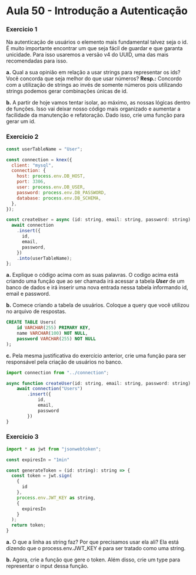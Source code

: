 # Aula 50 - Introdução a Autenticação

### Exercicio 1
Na autenticação de usuários o elemento mais fundamental talvez seja o id. É muito importante encontrar um que seja fácil de guardar e que garanta unicidade. Para isso usaremos a versão v4 do UUID, uma das mais recomendadas para isso.

**a.** Qual a sua opinião em relação a usar strings para representar os ids? Você concorda que seja melhor do que usar números?
**Resp.:** Concordo com a utilização de strings ao invés de somente números pois utilizando strings podemos gerar combinações únicas de id. 

**b.** A partir de hoje vamos tentar isolar, ao máximo, as nossas lógicas dentro de funções. Isso vai deixar nosso código mais organizado e aumentar a facilidade da manutenção e refatoração. Dado isso, crie uma função para gerar um id.


### Exercicio 2
~~~javascript
const userTableName = "User";

const connection = knex({
  client: "mysql",
  connection: {
    host: process.env.DB_HOST,
    port: 3306,
    user: process.env.DB_USER,
    password: process.env.DB_PASSWORD,
    database: process.env.DB_SCHEMA,
  },
});

const createUser = async (id: string, email: string, password: string) => {
  await connection
    .insert({
      id,
      email,
      password,
    })
    .into(userTableName);
};
~~~

**a.** Explique o código acima com as suas palavras.
O codigo acima está criando uma função que ao ser chamada irá acessar a tabela ***User*** de um banco de dados e irá inserir uma nova entrada nessa tabela informando id, email e password.

**b.** Comece criando a tabela de usuários. Coloque a query que você utilizou no arquivo de respostas.

~~~SQL
CREATE TABLE Users(
	id VARCHAR(255) PRIMARY KEY,
    name VARCHAR(100) NOT NULL,
    password VARCHAR(255) NOT NULL
);
~~~

**c.** Pela mesma justificativa do exercício anterior, crie uma função para ser responsável pela criação de usuários no banco.

~~~javascript
import connection from "../connection";

async function createUser(id: string, email: string, password: string) {
    await connection("Users")
        .insert({
            id,
            email,
            password
        })
}
~~~

### Exercicio 3
~~~javascript
import * as jwt from "jsonwebtoken";

const expiresIn = "1min"

const generateToken = (id: string): string => {
  const token = jwt.sign(
    {
      id
    },
    process.env.JWT_KEY as string,
    {
      expiresIn
    }
  );
  return token;
}
~~~

**a.** O que a linha as string faz? Por que precisamos usar ela ali?
Ela está dizendo que o process.env.JWT_KEY é para ser tratado como uma string.

**b.** Agora, crie a função que gere o token. Além disso, crie um type  para representar o input dessa função.

~~~javascript

~~~
